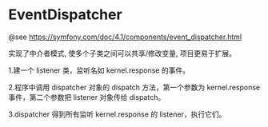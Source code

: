 # EventDispatcher

@see https://symfony.com/doc/4.1/components/event_dispatcher.html

实现了中介者模式, 使多个子类之间可以共享/修改变量, 项目更易于扩展。

1.建一个 listener 类，监听名如 kernel.response 的事件。

2.程序中调用 dispatcher 对象的 dispatch 方法，第一个参数为 kernel.response 事件，第二个参数把 listener 对象传给 dispatch。

3.dispatcher 得到所有监听 kernel.response 的 listener，执行它们。





